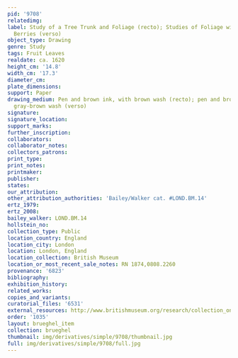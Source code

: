 ```yaml
---
pid: '9708'
relatedimg: 
label: Study of a Tree Trunk and Foliage (recto); Studies of Foliage with Fruits and
  Berries (verso)
object_type: Drawing
genre: Study
tags: Fruit Leaves
realdate: ca. 1620
height_cm: '14.8'
width_cm: '17.3'
diameter_cm: 
plate_dimensions: 
support: Paper
drawing_medium: Pen and brown ink, with brown wash (recto); pen and brown ink, with
  gray-brown wash (verso)
signature: 
signature_location: 
support_marks: 
further_inscription: 
collaborators: 
collaborator_notes: 
collectors_patrons: 
print_type: 
print_notes: 
printmaker: 
publisher: 
states: 
our_attribution: 
other_attribution_authorities: 'Bailey/Walker cat. #LOND.BM.14'
ertz_1979: 
ertz_2008: 
bailey_walker: LOND.BM.14
hollstein_no: 
collection_type: Public
location_country: England
location_city: London
location: London, England
location_collection: British Museum
location_or_most_recent_sale_notes: RN 1874,0808.2260
provenance: '6823'
bibliography: 
exhibition_history: 
related_works: 
copies_and_variants: 
curatorial_files: '6531'
external_resources: http://www.britishmuseum.org/research/collection_online/collection_object_details.aspx?objectId=711694&partId=1&searchText=1874%2C0808.2260&view=list&page=1
order: '1035'
layout: brueghel_item
collection: brueghel
thumbnail: img/derivatives/simple/9708/thumbnail.jpg
full: img/derivatives/simple/9708/full.jpg
---
```

